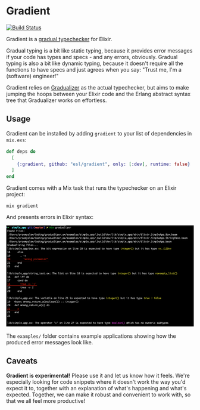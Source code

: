 # Gradient

[![Build Status](https://github.com/esl/gradient/actions/workflows/build-and-test.yml/badge.svg)](https://github.com/esl/gradient/actions/workflows/build-and-test.yml)

Gradient is a [gradual typechecker][siek:what-is-gt] for Elixir.

Gradual typing is a bit like static typing,
because it provides error messages if your code has types and specs - and any errors, obviously.
Gradual typing is also a bit like dynamic typing,
because it doesn't require all the functions to have specs and just agrees when you say:
"Trust me, I'm a (software) engineer!" 

[siek:what-is-gt]: https://wphomes.soic.indiana.edu/jsiek/what-is-gradual-typing/

Gradient relies on [Gradualizer](https://github.com/josefs/Gradualizer) as the actual typechecker,
but aims to make jumping the hoops between your Elixir code and the Erlang abstract
syntax tree that Gradualizer works on effortless.


## Usage

Gradient can be installed by adding `gradient` to your list of dependencies in `mix.exs`:

```elixir
def deps do
  [
    {:gradient, github: "esl/gradient", only: [:dev], runtime: false}
  ]
end
```

Gradient comes with a Mix task that runs the typechecker on an Elixir project:

```
mix gradient
```

And presents errors in Elixir syntax:

![Result after simple app analysis](examples/simple_app_result.png)

The `examples/` folder contains example applications showing how the produced error messages look like.


## Caveats

**Gradient is experimental!** Please use it and let us know how it feels.
We're especially looking for code snippets where it doesn't work the way you'd expect it to,
together with an explanation of what's happening and what's expected.
Together, we can make it robust and convenient to work with,
so that we all feel more productive!
